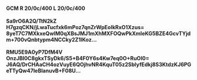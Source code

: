 #### GCM R 20/0c/400 L 20/0c/400
**Sa9rO6A2Q/TtN2kZ**<br/>**H7gzqCKN/jLwaTucfxk6mPoz7qnZrWpEoIkRxO1Xzus=**<br/>**8yeT7C7MXkxeQwIM0qXBsJMJ1mXhMXFOQwPkXmIeKG5BZE4GcvTYjdm+700vQnbtypm4NCCky2Z1IKoz...**<br/><br/>
**RMU5E9A0yP7DfM4V**<br/>**OnzJBI0C8gkxTSyDk6/S5+B4F0Y6s4Kw7eq0O+RuOl0=**<br/>**J6AQ/DrCHAaCH4ozVuyE6QOjhvNR4KquT05z2SblyfEdkj8S3KtdzKJ6PGeTTyQw47IeBIanuvB+F08U...**